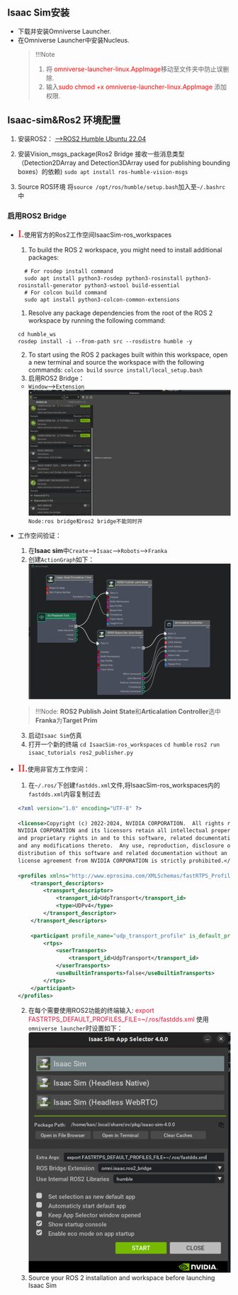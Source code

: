 ## Isaac Sim安装
- 下载并安装<a herf="https://www.nvidia.com/en-us/omniverse">Omniverse Launcher</a>.
- 在Omniverse Launcher中安装<a herf="https://docs.omniverse.nvidia.com/nucleus/latest/workstation/installation.html">Nucleus</a>.
  >!!!Note
  >1. 将<font color=red> omniverse-launcher-linux.AppImage</font>移动至文件夹中防止误删除.
  >2. 输入<font color=red>sudo chmod +x omniverse-launcher-linux.AppImage</font> 添加权限.
## Isaac-sim&Ros2 环境配置
1. 安装ROS2：
<a href ="https://docs.ros.org/en/humble/Installation/Ubuntu-Install-Debians.html">-->ROS2 Humble Ubuntu 22.04</a>

1. 安装<a herf="https://github.com/ros-perception/vision_msgs/tree/ros2">Vision_msgs_package</a>(Ros2 Bridge 接收一些消息类型（Detection2DArray and Detection3DArray used for publishing bounding boxes）的依赖)
`sudo apt install ros-humble-vision-msgs`
1. Source ROS环境
将`source /opt/ros/humble/setup.bash`加入至`~/.bashrc`中
### 启用ROS2 Bridge
- <font color=red size=5 face="微软雅黑">I.</font>使用官方的Ros2工作空间<a herf="https://github.com/isaac-sim/IsaacSim-ros_workspaces.git">IsaacSim-ros_workspaces</a>
  1. To build the ROS 2 workspace, you might need to install additional packages:
  ```
    # For rosdep install command
    sudo apt install python3-rosdep python3-rosinstall python3-rosinstall-generator python3-wstool build-essential
    # For colcon build command
    sudo apt install python3-colcon-common-extensions
  ```
  1. Resolve any package dependencies from the root of the ROS 2 workspace by running the following command:
    ```
    cd humble_ws
    rosdep install -i --from-path src --rosdistro humble -y
    ```
  2. To start using the ROS 2 packages built within this workspace, open a new terminal and source the workspace with the following commands:
    `colcon build`
    `source install/local_setup.bash`
  3. 启用ROS2 Bridge：
    - `Window`-->`Extension`
      ![alt text](image-5.png)
    `Node:ros bridge和ros2 bridge不能同时开`
- 工作空间验证：
    1. 在**Isaac sim**中`Create`-->`Isaac`-->`Robots`-->`Franka`
    2. 创建`ActionGraph`如下：
    ![alt text](image-6.png)
    >!!!Node:
    >**ROS2 Publish Joint State**和**Articalation Controller**选中**Franka**为**Target Prim**
    3. 启动`Isaac Sim`仿真
    4. 打开一个新的终端
    `cd IsaacSim-ros_workspaces`
    `cd humble` 
    `ros2 run isaac_tutorials ros2_publisher.py`

- <font color=red size=5 face="微软雅黑">II.</font>使用非官方工作空间：
  1. 在`~/.ros/`下创建`fastdds.xml`文件,将<a herf="https://github.com/isaac-sim/IsaacSim-ros_workspaces.git">IsaacSim-ros_workspaces</a>内的`fastdds.xml`内容复制过去
  ```xml
  <?xml version="1.0" encoding="UTF-8" ?>

  <license>Copyright (c) 2022-2024, NVIDIA CORPORATION.  All rights reserved.
  NVIDIA CORPORATION and its licensors retain all intellectual property
  and proprietary rights in and to this software, related documentation
  and any modifications thereto.  Any use, reproduction, disclosure or
  distribution of this software and related documentation without an express
  license agreement from NVIDIA CORPORATION is strictly prohibited.</license>

  <profiles xmlns="http://www.eprosima.com/XMLSchemas/fastRTPS_Profiles" >
      <transport_descriptors>
          <transport_descriptor>
              <transport_id>UdpTransport</transport_id>
              <type>UDPv4</type>
          </transport_descriptor>
      </transport_descriptors>

      <participant profile_name="udp_transport_profile" is_default_profile="true">
          <rtps>
              <userTransports>
                  <transport_id>UdpTransport</transport_id>
              </userTransports>
              <useBuiltinTransports>false</useBuiltinTransports>
          </rtps>
      </participant>
  </profiles>
  ```
  2. 在每个需要使用ROS2功能的终端输入:
   <font color=#DC143C>export FASTRTPS_DEFAULT_PROFILES_FILE=~/.ros/fastdds.xml</font> 
   使用`omniverse launcher`时设置如下：
   ![alt text](image-8.png)
   3. Source your ROS 2 installation and workspace before launching Isaac Sim
